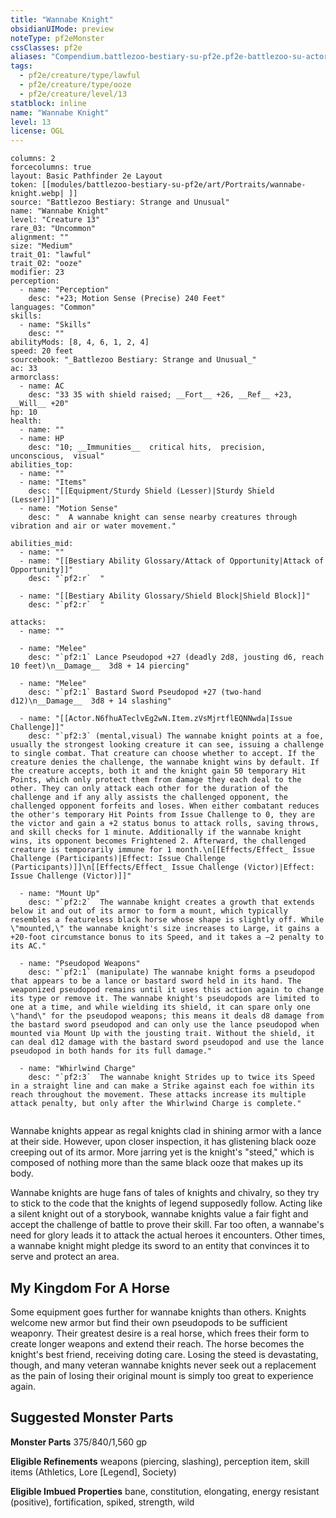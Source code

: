```yaml
---
title: "Wannabe Knight"
obsidianUIMode: preview
noteType: pf2eMonster
cssClasses: pf2e
aliases: "Compendium.battlezoo-bestiary-su-pf2e.pf2e-battlezoo-su-actors.Actor.N6fhuATeclvEg2wN" 
tags:
  - pf2e/creature/type/lawful
  - pf2e/creature/type/ooze
  - pf2e/creature/level/13
statblock: inline
name: "Wannabe Knight"
level: 13
license: OGL
---
```


```statblock
columns: 2
forcecolumns: true
layout: Basic Pathfinder 2e Layout
token: [[modules/battlezoo-bestiary-su-pf2e/art/Portraits/wannabe-knight.webp| ]]
source: "Battlezoo Bestiary: Strange and Unusual"
name: "Wannabe Knight"
level: "Creature 13"
rare_03: "Uncommon"
alignment: ""
size: "Medium"
trait_01: "lawful"
trait_02: "ooze"
modifier: 23
perception:
  - name: "Perception"
    desc: "+23; Motion Sense (Precise) 240 Feet"
languages: "Common"
skills:
  - name: "Skills"
    desc: ""
abilityMods: [8, 4, 6, 1, 2, 4]
speed: 20 feet
sourcebook: "_Battlezoo Bestiary: Strange and Unusual_"
ac: 33
armorclass:
  - name: AC
    desc: "33 35 with shield raised; __Fort__ +26, __Ref__ +23, __Will__ +20"
hp: 10
health:
  - name: ""
  - name: HP
    desc: "10; __Immunities__  critical hits,  precision,  unconscious,  visual"
abilities_top:
  - name: ""
  - name: "Items"
    desc: "[[Equipment/Sturdy Shield (Lesser)|Sturdy Shield (Lesser)]]"
  - name: "Motion Sense"
    desc: "  A wannabe knight can sense nearby creatures through vibration and air or water movement."

abilities_mid:
  - name: ""
  - name: "[[Bestiary Ability Glossary/Attack of Opportunity|Attack of Opportunity]]"
    desc: "`pf2:r`  "

  - name: "[[Bestiary Ability Glossary/Shield Block|Shield Block]]"
    desc: "`pf2:r`  "

attacks:
  - name: ""

  - name: "Melee"
    desc: "`pf2:1` Lance Pseudopod +27 (deadly 2d8, jousting d6, reach 10 feet)\n__Damage__  3d8 + 14 piercing"

  - name: "Melee"
    desc: "`pf2:1` Bastard Sword Pseudopod +27 (two-hand d12)\n__Damage__  3d8 + 14 slashing"

  - name: "[[Actor.N6fhuATeclvEg2wN.Item.zVsMjrtflEQNNwda|Issue Challenge]]"
    desc: "`pf2:3` (mental,visual) The wannabe knight points at a foe, usually the strongest looking creature it can see, issuing a challenge to single combat. That creature can choose whether to accept. If the creature denies the challenge, the wannabe knight wins by default. If the creature accepts, both it and the knight gain 50 temporary Hit Points, which only protect them from damage they each deal to the other. They can only attack each other for the duration of the challenge and if any ally assists the challenged opponent, the challenged opponent forfeits and loses. When either combatant reduces the other's temporary Hit Points from Issue Challenge to 0, they are the victor and gain a +2 status bonus to attack rolls, saving throws, and skill checks for 1 minute. Additionally if the wannabe knight wins, its opponent becomes Frightened 2. Afterward, the challenged creature is temporarily immune for 1 month.\n[[Effects/Effect_ Issue Challenge (Participants)|Effect: Issue Challenge (Participants)]]\n[[Effects/Effect_ Issue Challenge (Victor)|Effect: Issue Challenge (Victor)]]"

  - name: "Mount Up"
    desc: "`pf2:2`  The wannabe knight creates a growth that extends below it and out of its armor to form a mount, which typically resembles a featureless black horse whose shape is slightly off. While \"mounted,\" the wannabe knight's size increases to Large, it gains a +20-foot circumstance bonus to its Speed, and it takes a –2 penalty to its AC."

  - name: "Pseudopod Weapons"
    desc: "`pf2:1` (manipulate) The wannabe knight forms a pseudopod that appears to be a lance or bastard sword held in its hand. The weaponized pseudopod remains until it uses this action again to change its type or remove it. The wannabe knight's pseudopods are limited to one at a time, and while wielding its shield, it can spare only one \"hand\" for the pseudopod weapons; this means it deals d8 damage from the bastard sword pseudopod and can only use the lance pseudopod when mounted via Mount Up with the jousting trait. Without the shield, it can deal d12 damage with the bastard sword pseudopod and use the lance pseudopod in both hands for its full damage."

  - name: "Whirlwind Charge"
    desc: "`pf2:3`  The wannabe knight Strides up to twice its Speed in a straight line and can make a Strike against each foe within its reach throughout the movement. These attacks increase its multiple attack penalty, but only after the Whirlwind Charge is complete."
 
```



Wannabe knights appear as regal knights clad in shining armor with a lance at their side. However, upon closer inspection, it has glistening black ooze creeping out of its armor. More jarring yet is the knight's "steed," which is composed of nothing more than the same black ooze that makes up its body.

Wannabe knights are huge fans of tales of knights and chivalry, so they try to stick to the code that the knights of legend supposedly follow. Acting like a silent knight out of a storybook, wannabe knights value a fair fight and accept the challenge of battle to prove their skill. Far too often, a wannabe's need for glory leads it to attack the actual heroes it encounters. Other times, a wannabe knight might pledge its sword to an entity that convinces it to serve and protect an area.

## My Kingdom For A Horse

Some equipment goes further for wannabe knights than others. Knights welcome new armor but find their own pseudopods to be sufficient weaponry. Their greatest desire is a real horse, which frees their form to create longer weapons and extend their reach. The horse becomes the knight's best friend, receiving doting care. Losing the steed is devastating, though, and many veteran wannabe knights never seek out a replacement as the pain of losing their original mount is simply too great to experience again.

## Suggested Monster Parts

**Monster Parts** 375/840/1,560 gp

**Eligible Refinements** weapons (piercing, slashing), perception item, skill items (Athletics, Lore \[Legend\], Society)

**Eligible Imbued Properties** bane, constitution, elongating, energy resistant (positive), fortification, spiked, strength, wild
